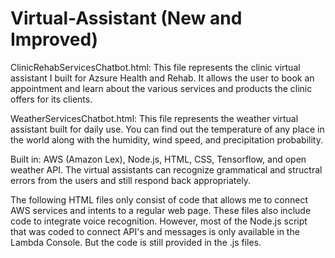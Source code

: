 
# Virtual-Assistant (New and Improved) 


ClinicRehabServicesChatbot.html: This file represents the clinic virtual assistant I built for Azsure Health and Rehab. It allows the user to book an appointment and learn about the various services and products the clinic offers for its clients.

WeatherServicesChatbot.html: This file represents the weather virtual assistant built for daily use. You can find out the temperature of any place in the world along with the humidity, wind speed, and precipitation probability. 

Built in: AWS (Amazon Lex), Node.js, HTML, CSS, Tensorflow, and open weather API. The virtual assistants can recognize grammatical and structral errors from the users and still respond back appropriately.

The following HTML files only consist of code that allows me to connect AWS services and intents to a regular web page. These files also include code to integrate voice recognition. However, most of the Node.js script that was coded to connect API's and messages is only available in the Lambda Console. But the code is still provided in the .js files. 

